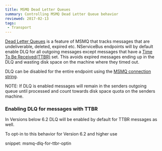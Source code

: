 ```yaml
---
title: MSMQ Dead Letter Queues
summary: Controlling MSMQ Dead Letter Queue behavior
reviewed: 2017-02-13
tags:
 - Transport
---
```


[Dead Letter Queues](https://msdn.microsoft.com/en-us/library/ms706227.aspx) is a feature of MSMQ that tracks messages that are undeliverable, deleted, expired etc. NServiceBus endpoints will by default enable DLQ for all outgoing messages except messages that have a [Time To Be Received(TTBR)](/nservicebus/messaging/discard-old-messages.md) set. This avoids expired messages ending up in the DLQ and wasting disk space on the machine where they timed out.

DLQ can be disabled for the entire endpoint using the [MSMQ connection string](/nservicebus/msmq/connection-strings.md).

NOTE: If DLQ is enabled messages will remain in the senders outgoing queue until processed and count towards disk space quota on the senders machine.

### Enabling DLQ for messages with TTBR

In Versions below 6.2 DLQ will be enabled by default for TTBR messages as well.

To opt-in to this behavior for Version 6.2 and higher use

snippet: msmq-dlq-for-ttbr-optin

